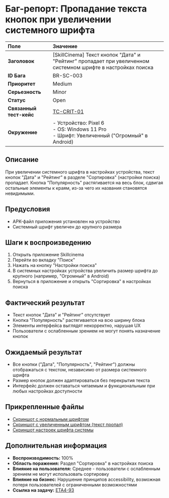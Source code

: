 # Баг-репорт: Пропадание текста кнопок при увеличении системного шрифта

| Поле | Значение |
| :--- | :--- |
| **Заголовок** | [SkillCinema] Текст кнопок "Дата" и "Рейтинг" пропадает при увеличенном системном шрифте в настройках поиска |
| **ID Бага** | BR-SC-003 |
| **Приоритет** | Medium |
| **Серьезность** | Minor |
| **Статус** | Open |
| **Связанный тест-кейс** | [TC-CRIT-01](../Test-Cases/SkillCinema/Critical_Functional_Tests.md#tc-crit-01-проблемы-с-отображением-при-увеличенном-шрифте-системы) |
| **Окружение** | - Устройство: Pixel 6<br>- OS: Windows 11 Pro<br>- Шрифт: Увеличенный ("Огромный" в Android) |

## Описание
При увеличении системного шрифта в настройках устройства, текст кнопок "Дата" и "Рейтинг" в разделе "Сортировка" (настройки поиска) пропадает. Кнопка "Популярность" растягивается на весь блок, сдвигая остальные элементы к краям, из-за чего их названия становятся невидимыми.

## Предусловия
- APK-файл приложения установлен на устройство
- Системный шрифт увеличен до крупного размера

## Шаги к воспроизведению
1. Открыть приложение Skillcinema
2. Перейти во вкладку "Поиск"
3. Нажать на кнопку "Настройки поиска"
4. В системных настройках устройства увеличить размер шрифта до крупного (например, "Огромный" в Android)
5. Вернуться в приложение и открыть "Сортировка" в настройках поиска

## Фактический результат
- Текст кнопок "Дата" и "Рейтинг" отсутствует
- Кнопка "Популярность" растягивается на всю ширину блока
- Элементы интерфейса выглядят некорректно, нарушая UX
- Пользователи с ослабленным зрением не могут понять назначение кнопок

## Ожидаемый результат
- Все кнопки ("Дата", "Популярность", "Рейтинг") должны отображаться с текстом, независимо от размера системного шрифта
- Размер кнопок должен адаптироваться без перекрытия текста
- Интерфейс должен оставаться читаемым и функциональным при любых настройках доступности

## Прикрепленные файлы
- [Скриншот с нормальным шрифтом](https://ru.yougile.com/user-data/0f0ed8c2-2e8c-4643-a421-2c58faaea82e/image.png?previews[]=-256-preview@194x428)
- [Скриншот с увеличенным шрифтом (текст пропал)](https://ru.yougile.com/user-data/b0ea5443-b004-45b1-849d-328d0fb6bccd/image.png?previews[]=-256-preview@193x426)
- [Скриншот настроек шрифта системы](https://ru.yougile.com/user-data/79550552-9e30-4190-a5f0-2f3c3180eb2d/image.png?previews[]=-256-preview@186x266)

## Дополнительная информация
- **Воспроизводимость:** 100%
- **Область поражения:** Раздел "Сортировка" в настройках поиска
- **Влияние на пользователя:** Среднее - пользователи с ослабленным зрением не могут использовать сортировку
- **Влияние на бизнес:** Нарушение принципов accessibility, возможная потеря пользователей с ограниченными возможностями
- **Ссылка на задачу:** [ETA4-93](https://ru.yougile.com/team/b52d2428fbb0/Этап-4.-Intershop#ETA4-93)
